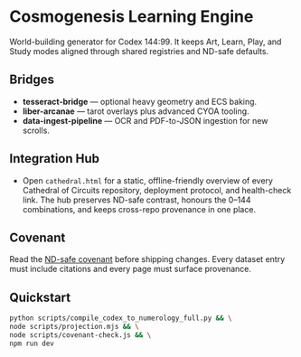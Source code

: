 # Cosmogenesis Learning Engine

World-building generator for Codex 144:99. It keeps Art, Learn, Play, and Study modes aligned through shared registries and ND-safe defaults.

## Bridges
- **tesseract-bridge** — optional heavy geometry and ECS baking.
- **liber-arcanae** — tarot overlays plus advanced CYOA tooling.
- **data-ingest-pipeline** — OCR and PDF-to-JSON ingestion for new scrolls.

## Integration Hub
- Open `cathedral.html` for a static, offline-friendly overview of every Cathedral of Circuits repository, deployment protocol, and health-check link. The hub preserves ND-safe contrast, honours the 0–144 combinations, and keeps cross-repo provenance in one place.

## Covenant
Read the [ND-safe covenant](docs/covenant/covenant.md) before shipping changes. Every dataset entry must include citations and every page must surface provenance.

## Quickstart
```bash
python scripts/compile_codex_to_numerology_full.py && \
node scripts/projection.mjs && \
node scripts/covenant-check.js && \
npm run dev
```
